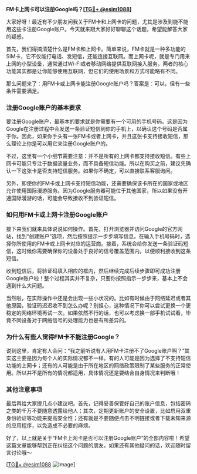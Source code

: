 **FM卡上网卡可以注册Google吗？[[TG💪+ @esim1088](https://t.me/s/esim1088)]**

大家好呀！最近有不少朋友问我关于FM卡和上网卡的问题，尤其是涉及到能不能用这些卡注册Google账户。今天就来跟大家好好聊聊这个话题，希望能解答大家的疑惑。

首先，我们得搞清楚什么是FM卡和上网卡。简单来说，FM卡就是一种多功能的SIM卡，它不仅能打电话、发短信，还能连接互联网。而上网卡呢，就是专门用来上网的小型设备，通常通过Wi-Fi或者移动网络提供互联网接入服务。两者的核心功能其实都是让你能够使用互联网，但它们的使用场景和方式可能略有不同。

那么问题来了：用FM卡或上网卡能注册Google账户吗？答案是：可以，但有一些条件需要满足。

### **注册Google账户的基本要求**

要注册Google账户，最基本的要求就是你需要有一个可用的手机号码。这是因为Google在注册过程中会发送一条验证短信到你的手机上，以确认这个号码是否属于你。因此，如果你手头有一张FM卡或者上网卡，并且这张卡支持接收短信，那么理论上你是可以用它来注册Google账户的。

不过，这里有一个小细节需要注意：并不是所有的上网卡都支持接收短信。有些上网卡可能只专注于数据流量业务，而不具备短信功能。所以在购买之前，建议先确认一下这张卡是否支持短信服务。如果你不确定，可以直接联系客服询问。

另外，即使你的FM卡或上网卡支持短信功能，还需要确保该卡所在的国家或地区允许使用国际漫游服务。因为Google服务器可能位于其他国家，所以如果没有开通国际漫游的话，可能会导致接收不到验证短信。

### **如何用FM卡或上网卡注册Google账户**

接下来我们就来具体说说如何操作。首先，打开浏览器并访问Google的官方网站，找到“创建账户”选项，然后按照提示一步步填写信息。在输入手机号码时，选择你所使用的FM卡或上网卡对应的运营商。接着，系统会给你发送一条验证码短信，这时候你需要确保你的设备处于良好的信号覆盖范围内，以便顺利接收到这条短信。

收到短信后，将验证码填入相应的框内，然后继续完成后续步骤即可成功注册Google账户啦！整个过程其实并不复杂，只要你按照指示一步步来，基本上不会遇到什么大问题。

当然啦，在实际操作中还是会出现一些小状况的。比如有时候由于网络延迟或者其他原因，验证码迟迟收不到怎么办呢？别担心，这种情况下你可以尝试更换一个更稳定的网络环境再试一次。如果依然不行的话，也可以考虑换一部手机试试看，毕竟不同设备对于网络信号的处理能力也是有所差异的。

### **为什么有些人觉得FM卡不能注册Google？**

说到这里，肯定有人会问：“我之前听说有人用FM卡注册不了Google账户啊？”其实这主要是因为每个人的实际情况都不一样。有的人可能是因为选择了不支持短信功能的上网卡；还有的人可能是由于所在地区的网络政策限制了某些服务的正常使用。所以并不是所有的情况都适用，具体情况还是要结合自身情况来判断哦！

### **其他注意事项**

最后再给大家提几点小建议吧。首先，记得妥善保管好自己的账户信息，包括密码之类的千万不要随意透露给他人；其次，定期更新账户的安全设置，比如启用双重身份验证等功能来提高安全性；还有就是不要随便点击不明链接或者下载未知来源的应用程序，以免造成不必要的麻烦。

好了，以上就是关于“FM卡上网卡是否可以注册Google账户”的全部内容啦！希望这篇文章能够帮到正在纠结这个问题的朋友。如果还有其他疑问的话，欢迎随时留言讨论哦～

[[TG💪+ @esim1088](https://t.me/s/esim1088) ![Image](https://i.postimg.cc/4NQfJmqS/Snipaste-2025-05-13-00-14-12.png)]